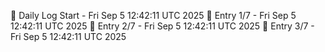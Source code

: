 📅 Daily Log Start - Fri Sep  5 12:42:11 UTC 2025
📌 Entry 1/7 - Fri Sep  5 12:42:11 UTC 2025
📌 Entry 2/7 - Fri Sep  5 12:42:11 UTC 2025
📌 Entry 3/7 - Fri Sep  5 12:42:11 UTC 2025
